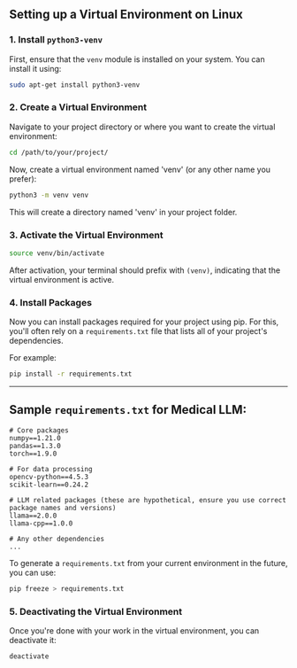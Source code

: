 ## Setting up a Virtual Environment on Linux

### 1. Install `python3-venv`

First, ensure that the `venv` module is installed on your system. You can install it using:

```bash
sudo apt-get install python3-venv
```

### 2. Create a Virtual Environment

Navigate to your project directory or where you want to create the virtual environment:

```bash
cd /path/to/your/project/
```

Now, create a virtual environment named 'venv' (or any other name you prefer):

```bash
python3 -m venv venv
```

This will create a directory named 'venv' in your project folder.

### 3. Activate the Virtual Environment

```bash
source venv/bin/activate
```

After activation, your terminal should prefix with `(venv)`, indicating that the virtual environment is active.

### 4. Install Packages

Now you can install packages required for your project using pip. For this, you'll often rely on a `requirements.txt` file that lists all of your project's dependencies.

For example:

```bash
pip install -r requirements.txt
```

---

## Sample `requirements.txt` for Medical LLM:

```
# Core packages
numpy==1.21.0
pandas==1.3.0
torch==1.9.0

# For data processing
opencv-python==4.5.3
scikit-learn==0.24.2

# LLM related packages (these are hypothetical, ensure you use correct package names and versions)
llama==2.0.0
llama-cpp==1.0.0

# Any other dependencies
...
```

To generate a `requirements.txt` from your current environment in the future, you can use:

```bash
pip freeze > requirements.txt
```

### 5. Deactivating the Virtual Environment

Once you're done with your work in the virtual environment, you can deactivate it:

```bash
deactivate
```
